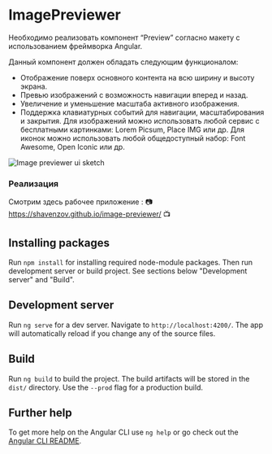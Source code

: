 # ImagePreviewer

Необходимо реализовать компонент “Preview” согласно макету с использованием фреймворка Angular.

Данный компонент должен обладать следующим функционалом:
- Отображение поверх основного контента на всю ширину и высоту экрана.
- Превью изображений с возможность навигации вперед и назад.
- Увеличение и уменьшение масштаба активного изображения.
- Поддержка клавиатурных событий для навигации, масштабирования и закрытия.
Для изображений можно использовать любой сервис с бесплатными картинками: Lorem Picsum, Place IMG или др.
Для иконок можно использовать любой общедоступный набор: Font Awesome, Open Iconic или др.

![Image previewer ui sketch](https://shavenzov.github.io/image-previewer/image002.png)

### Реализация

Смотрим здесь рабочее приложение : :camera: https://shavenzov.github.io/image-previewer/ :tv:




## Installing packages
Run `npm install` for installing required node-module packages. Then run development server or build project. See sections below "Development server" and "Build".

## Development server

Run `ng serve` for a dev server. Navigate to `http://localhost:4200/`. The app will automatically reload if you change any of the source files.

## Build

Run `ng build` to build the project. The build artifacts will be stored in the `dist/` directory. Use the `--prod` flag for a production build.

## Further help

To get more help on the Angular CLI use `ng help` or go check out the [Angular CLI README](https://github.com/angular/angular-cli/blob/master/README.md).
